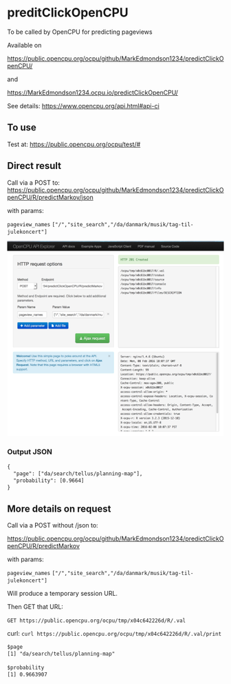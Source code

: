 # preditClickOpenCPU

To be called by OpenCPU for predicting pageviews

Available on

https://public.opencpu.org/ocpu/github/MarkEdmondson1234/predictClickOpenCPU/

and

https://MarkEdmondson1234.ocpu.io/predictClickOpenCPU/

See details: https://www.opencpu.org/api.html#api-ci

## To use

Test at: https://public.opencpu.org/ocpu/test/#

## Direct result

Call via a POST to:
https://public.opencpu.org/ocpu/github/MarkEdmondson1234/predictClickOpenCPU/R/predictMarkov/json

with params: 

`pageview_names`
`["/","site_search","/da/danmark/musik/tag-til-julekoncert"]`

![Open CPU example](openCPUdemo.png)

### Output JSON

```
{
  "page": ["da/search/tellus/planning-map"],
  "probability": [0.9664]
}
```

## More details on request

Call via a POST without /json to:

https://public.opencpu.org/ocpu/github/MarkEdmondson1234/predictClickOpenCPU/R/predictMarkov

with params: 

`pageview_names`
`["/","site_search","/da/danmark/musik/tag-til-julekoncert"]`



Will produce a temporary session URL.

Then GET that URL:

`GET https://public.opencpu.org/ocpu/tmp/x04c642226d/R/.val`

curl:
`curl https://public.opencpu.org/ocpu/tmp/x04c642226d/R/.val/print`

```
$page
[1] "da/search/tellus/planning-map"

$probability
[1] 0.9663907
```


